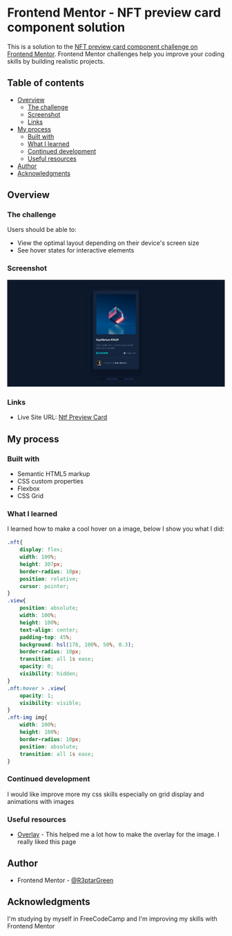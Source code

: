 # Frontend Mentor - NFT preview card component solution

This is a solution to the [NFT preview card component challenge on Frontend Mentor](https://www.frontendmentor.io/challenges/nft-preview-card-component-SbdUL_w0U). Frontend Mentor challenges help you improve your coding skills by building realistic projects. 

## Table of contents

- [Overview](#overview)
  - [The challenge](#the-challenge)
  - [Screenshot](#screenshot)
  - [Links](#links)
- [My process](#my-process)
  - [Built with](#built-with)
  - [What I learned](#what-i-learned)
  - [Continued development](#continued-development)
  - [Useful resources](#useful-resources)
- [Author](#author)
- [Acknowledgments](#acknowledgments)

## Overview

### The challenge

Users should be able to:

- View the optimal layout depending on their device's screen size
- See hover states for interactive elements

### Screenshot

![](./images/Screenshot-NFT%20Preview%20Card.png)

### Links

- Live Site URL: [Ntf Preview Card](https://relaxed-brioche-1f2247.netlify.app/)

## My process

### Built with

- Semantic HTML5 markup
- CSS custom properties
- Flexbox
- CSS Grid

### What I learned

I learned how to make a cool hover on a image, below I show you what I did:

```css
.nft{
    display: flex;
    width: 100%;
    height: 307px;
    border-radius: 10px;
    position: relative;
    cursor: pointer;
} 
.view{
    position: absolute;
    width: 100%;
    height: 100%;
    text-align: center;
    padding-top: 45%;
    background: hsl(178, 100%, 50%, 0.3);
    border-radius: 10px;
    transition: all 1s ease;
    opacity: 0;
    visibility: hidden;
}
.nft:hover > .view{
    opacity: 1;
    visibility: visible;
}
.nft-img img{
    width: 100%;
    height: 100%;
    border-radius: 10px;
    position: absolute;
    transition: all 1s ease;
}
```

### Continued development

I would like improve more my css skills especially on grid display and animations with images

### Useful resources

- [Overlay](https://www.w3schools.com/howto/howto_css_image_overlay.asp) - This helped me a lot how to make the overlay for the image. I really liked this page

## Author

- Frontend Mentor - [@R3ptarGreen](https://www.frontendmentor.io/profile/yourusername)

## Acknowledgments

I'm studying by myself in FreeCodeCamp and I'm improving my skills with Frontend Mentor
